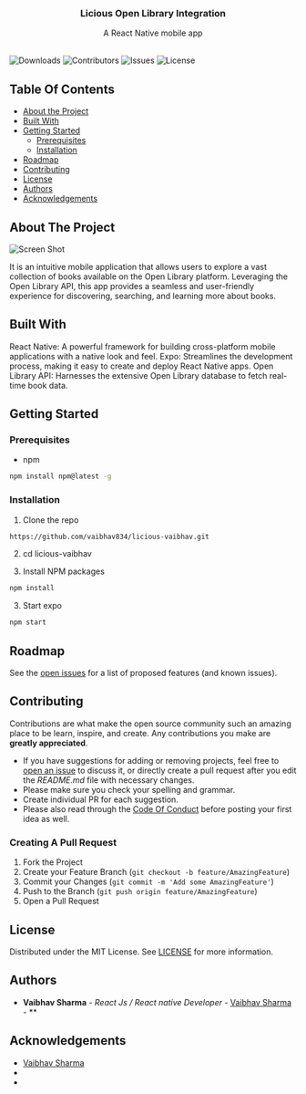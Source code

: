 <br/>
<p align="center">
  <h3 align="center">Licious Open Library Integration</h3>

  <p align="center">
    A React Native mobile app
    <br/>
    <br/>
  </p>
</p>

![Downloads](https://img.shields.io/github/downloads/vaibhav834/licious-vaibhav/total) ![Contributors](https://img.shields.io/github/contributors/vaibhav834/licious-vaibhav?color=dark-green) ![Issues](https://img.shields.io/github/issues/vaibhav834/licious-vaibhav) ![License](https://img.shields.io/github/license/vaibhav834/licious-vaibhav) 

## Table Of Contents

* [About the Project](#about-the-project)
* [Built With](#built-with)
* [Getting Started](#getting-started)
  * [Prerequisites](#prerequisites)
  * [Installation](#installation)
* [Roadmap](#roadmap)
* [Contributing](#contributing)
* [License](#license)
* [Authors](#authors)
* [Acknowledgements](#acknowledgements)

## About The Project

![Screen Shot](https://github.com/vaibhav834/licious-vaibhav/assets/31993035/5874fd91-72d1-4b88-9d96-6e3b67422c41)

It is an intuitive mobile application that allows users to explore a vast collection of books available on the Open Library platform. Leveraging the Open Library API, this app provides a seamless and user-friendly experience for discovering, searching, and learning more about books.

## Built With

React Native: A powerful framework for building cross-platform mobile applications with a native look and feel.
Expo: Streamlines the development process, making it easy to create and deploy React Native apps.
Open Library API: Harnesses the extensive Open Library database to fetch real-time book data.

## Getting Started


### Prerequisites



* npm

```sh
npm install npm@latest -g
```

### Installation


1. Clone the repo

```sh
https://github.com/vaibhav834/licious-vaibhav.git
```
2. cd licious-vaibhav

3. Install NPM packages

```sh
npm install
```
3. Start expo

```sh
npm start
```


## Roadmap

See the [open issues](https://github.com/vaibhav834/licious-vaibhav/issues) for a list of proposed features (and known issues).

## Contributing

Contributions are what make the open source community such an amazing place to be learn, inspire, and create. Any contributions you make are **greatly appreciated**.
* If you have suggestions for adding or removing projects, feel free to [open an issue](https://github.com/vaibhav834/licious-vaibhav/issues/new) to discuss it, or directly create a pull request after you edit the *README.md* file with necessary changes.
* Please make sure you check your spelling and grammar.
* Create individual PR for each suggestion.
* Please also read through the [Code Of Conduct](https://github.com/vaibhav834/licious-vaibhav/blob/main/CODE_OF_CONDUCT.md) before posting your first idea as well.

### Creating A Pull Request

1. Fork the Project
2. Create your Feature Branch (`git checkout -b feature/AmazingFeature`)
3. Commit your Changes (`git commit -m 'Add some AmazingFeature'`)
4. Push to the Branch (`git push origin feature/AmazingFeature`)
5. Open a Pull Request

## License

Distributed under the MIT License. See [LICENSE](https://github.com/vaibhav834/licious-vaibhav/blob/main/LICENSE.md) for more information.

## Authors

* **Vaibhav Sharma** - *React Js / React native Developer* - [Vaibhav Sharma](https://github.com/vaibhav834) - **

## Acknowledgements

* [Vaibhav Sharma](https://github.com/vaibhav834)
* []()
* []()
